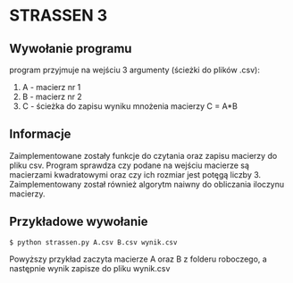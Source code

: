 # STRASSEN 3

## Wywołanie programu
program przyjmuje na wejściu 3 argumenty (ścieżki do plików .csv):
1. A - macierz nr 1
2. B - macierz nr 2
3. C - ścieżka do zapisu wyniku mnożenia macierzy C = A*B

## Informacje
Zaimplementowane zostały funkcje do czytania oraz zapisu macierzy do pliku csv. Program sprawdza czy podane na wejściu macierze są macierzami kwadratowymi oraz czy ich rozmiar jest potęgą liczby 3. Zaimplementowany został również algorytm naiwny do obliczania iloczynu macierzy.

## Przykładowe wywołanie
```console
$ python strassen.py A.csv B.csv wynik.csv
```
Powyższy przykład zaczyta macierze A oraz B z folderu roboczego, a następnie wynik zapisze do pliku wynik.csv